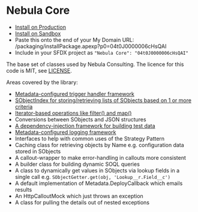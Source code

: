 # Nebula Core

 - [Install on Production](https://login.salesforce.com/packaging/installPackage.apexp?p0=04t0J0000006cHsQAI)
 - [Install on Sandbox](https://test.salesforce.com/packaging/installPackage.apexp?p0=04t0J0000006cHsQAI)
 - Paste this onto the end of your My Domain URL: /packaging/installPackage.apexp?p0=04t0J0000006cHsQAI
 - Include in your SFDX project as `"Nebula Core": "04t0J0000006cHsQAI"`
 
The base set of classes used by Nebula Consulting. The licence for this code is MIT, see [LICENSE](LICENSE). 

Areas covered by the library:

  - [Metadata-configured trigger handler framework](force-app/triggerFramework/MetadataTriggerManager.md)
  - [SObjectIndex for storing/retrieving lists of SObjects based on 1 or more criteria](force-app/sObjectIndex/SObjectIndex.md)
  - [Iterator-based operations like filter() and map()](force-app/lazyIterator/LazyIterator.md)
  - Conversions between SObjects and JSON structures
  - [A dependency-injection framework for building test data](force-app/testRecordGenerator/TestRecordGenerator.md)
  - [Metadata-configured logging framework](force-app/logger/Logger.md)
  - Interfaces to help with common uses of the Strategy Pattern 
  - Caching class for retrieving objects by Name e.g. configuration data stored in SObjects
  - A callout-wrapper to make error-handling in callouts more consistent
  - A builder class for building dynamic SOQL queries
  - A class to dynamically get values in SObjects via lookup fields in a single call e.g. `SObjectGetter.get(obj, 'Lookup__r.Field__c')`
  - A default implementation of Metadata.DeployCallback which emails results
  - An HttpCalloutMock which just throws an exception
  - A class for pulling the details out of nested exceptions

